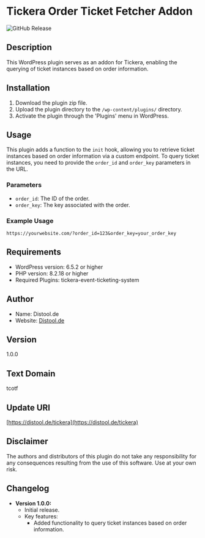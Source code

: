 # Tickera Order Ticket Fetcher Addon
![GitHub Release](https://img.shields.io/github/v/release/distool-de/Tickera-Order-Ticket-Fetcher-Addon)

## Description
This WordPress plugin serves as an addon for Tickera, enabling the querying of ticket instances based on order information.

## Installation
1. Download the plugin zip file.
2. Upload the plugin directory to the `/wp-content/plugins/` directory.
3. Activate the plugin through the 'Plugins' menu in WordPress.

## Usage
This plugin adds a function to the `init` hook, allowing you to retrieve ticket instances based on order information via a custom endpoint. To query ticket instances, you need to provide the `order_id` and `order_key` parameters in the URL. 

### Parameters
- `order_id`: The ID of the order.
- `order_key`: The key associated with the order.

### Example Usage
```
https://yourwebsite.com/?order_id=123&order_key=your_order_key
```

## Requirements
- WordPress version: 6.5.2 or higher
- PHP version: 8.2.18 or higher
- Required Plugins: tickera-event-ticketing-system

## Author
- Name: Distool.de
- Website: [Distool.de](https://distool.de/)

## Version
1.0.0

## Text Domain
tcotf

## Update URI
[https://distool.de/tickera](https://distool.de/tickera)

## Disclaimer
The authors and distributors of this plugin do not take any responsibility for any consequences resulting from the use of this software. Use at your own risk.



## Changelog
- **Version 1.0.0:**
  - Initial release.
  - Key features:
    - Added functionality to query ticket instances based on order information.
